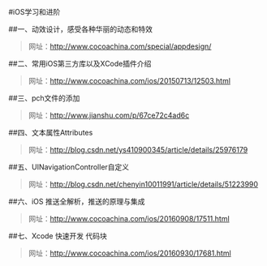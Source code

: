 #iOS学习和进阶


##一、动效设计，感受各种华丽的动态和特效

  > 网址：<http://www.cocoachina.com/special/appdesign/>
    
    
    
##二、常用iOS第三方库以及XCode插件介绍

    
   
   
  > 网址：<http://www.cocoachina.com/ios/20150713/12503.html>
  

  
##三、pch文件的添加

 
 > 网址：<http://www.jianshu.com/p/67ce72c4ad6c> 
 
  
     
##四、文本属性Attributes

 
 > 网址：<http://blog.csdn.net/ys410900345/article/details/25976179>
 
 
 
##五、UINavigationController自定义

 > 网址：<http://blog.csdn.net/chenyin10011991/article/details/51223990>
 
 
##六、iOS 推送全解析，推送的原理与集成

 > 网址：<http://www.cocoachina.com/ios/20160908/17511.html>

##七、Xcode 快速开发 代码块

 > 网址：<http://www.cocoachina.com/ios/20160930/17681.html>
